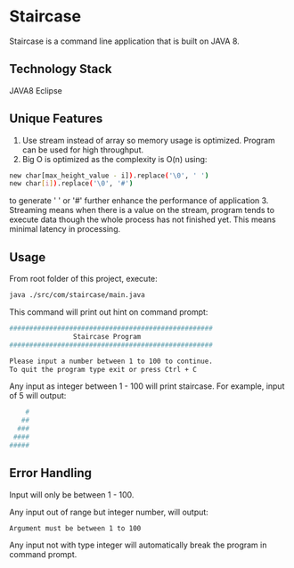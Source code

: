 # Staircase
Staircase is a command line application that is built on JAVA 8.

## Technology Stack
JAVA8
Eclipse

## Unique Features
1. Use stream instead of array so memory usage is optimized. Program can be used for high throughput.
2. Big O is optimized as the complexity is O(n) using: 
```bash
new char[max_height_value - i]).replace('\0', ' ')
new char[i]).replace('\0', '#')
```
to generate ' ' or '#' further enhance the performance of application
3. Streaming means when there is a value on the stream, program tends to execute data though the whole process has not finished yet. This means minimal latency in processing.

## Usage
From root folder of this project, execute:
```bash
java ./src/com/staircase/main.java
```

This command will print out hint on command prompt:
```bash
###################################################
                Staircase Program                  
###################################################

Please input a number between 1 to 100 to continue.
To quit the program type exit or press Ctrl + C

```

Any input as integer between 1 - 100 will print staircase.
For example, input of 5 will output:
```bash
    #
   ##
  ###
 ####
#####
```

## Error Handling
Input will only be between 1 - 100.

Any input out of range but integer number, will output: 
```bash
Argument must be between 1 to 100
```

Any input not with type integer will automatically break the program in command prompt.